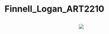 # Finnell_Logan_ART2210



<img src="https://github.com/loganfinnell/Finnell_Logan_ART2210/blob/master/Coding/Images/Shrek_(character).png" alt="" style="max-width:100%;">

<div align=center>

![](https://github.com/loganfinnell/Finnell_Logan_ART2210/raw/master/Coding/Images/Shrek_(character).png)